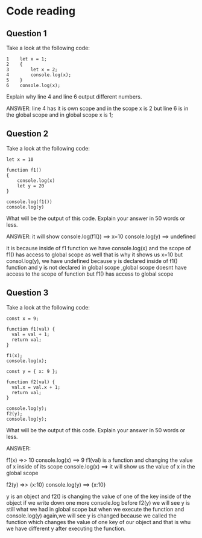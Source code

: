 # Code reading

## Question 1

Take a look at the following code:

```
1    let x = 1;
2    {
3        let x = 2;
4        console.log(x);
5    }
6    console.log(x);
```

Explain why line 4 and line 6 output different numbers.

ANSWER:
line 4 has it is own scope and in the scope x is 2 but line 6 is in the global scope and in global scope x is 1;




## Question 2

Take a look at the following code:

```
let x = 10

function f1()
{
    console.log(x)
    let y = 20
}

console.log(f1())
console.log(y)
```

What will be the output of this code. Explain your answer in 50 words or less.

ANSWER:
it will show console.log(f1()) ==> x=10
console.log(y) ==> undefined

it is because inside of f1 function we have console.log(x) and the scope of f1() has access to global scope as well that is why it shows us x=10 
but consol.log(y), we have undefined because y  is declared inside of f1() function and y is not declared in global scope ,global scope doesnt have access to the scope of function but f1() has access to global scope


## Question 3

Take a look at the following code:

```
const x = 9;

function f1(val) {
  val = val + 1;
  return val;
}

f1(x);
console.log(x);

const y = { x: 9 };

function f2(val) {
  val.x = val.x + 1;
  return val;
}

console.log(y);
f2(y);
console.log(y);
```

What will be the output of this code. Explain your answer in 50 words or less.

ANSWER:

f1(x) =>> 10
console.log(x) ==> 9
f1(val) is a function and changing the value of x inside of its scope
console.log(x) ==> it will show us the value of x in the global scope

f2(y) =>> {x:10}
console.log(y) ==> {x:10}

y is an object and f2() is changing the value of one of the key inside of the object
if we write down one more console.log before f2(y) we will see y is still what we had in global scope but when we execute the function and console.log(y) again,we will see y is changed because we called the function which changes the value of one key of our object and that is whu we have different y after executing the function. 